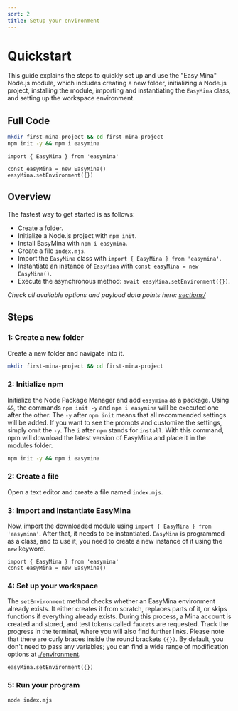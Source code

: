 ```yaml
---
sort: 2
title: Setup your environment
---
```


# Quickstart

This guide explains the steps to quickly set up and use the "Easy Mina" Node.js module, which includes creating a new folder, initializing a Node.js project, installing the module, importing and instantiating the `EasyMina` class, and setting up the workspace environment.

## Full Code
```bash
mkdir first-mina-project && cd first-mina-project
npm init -y && npm i easymina
```


```
import { EasyMina } from 'easymina'

const easyMina = new EasyMina()
easyMina.setEnvironment({})
```


## Overview
The fastest way to get started is as follows:
- Create a folder.
- Initialize a Node.js project with `npm init`.
- Install EasyMina with `npm i easymina`.
- Create a file `index.mjs`.
- Import the `EasyMina` class with `import { EasyMina } from 'easymina'`.
- Instantiate an instance of `EasyMina` with `const easyMina = new EasyMina()`.
- Execute the asynchronous method: `await easyMina.setEnvironment({})`.

*Check all available options and payload data points here: [sections/](../sections/)*

## Steps

### 1: Create a new folder
Create a new folder and navigate into it.

```bash
mkdir first-mina-project && cd first-mina-project
```

### 2: Initialize npm
Initialize the Node Package Manager and add `easymina` as a package. Using `&&`, the commands `npm init -y` and `npm i easymina` will be executed one after the other. The `-y` after `npm init` means that all recommended settings will be added. If you want to see the prompts and customize the settings, simply omit the `-y`. The `i` after `npm` stands for `install`. With this command, npm will download the latest version of EasyMina and place it in the modules folder.

```bash
npm init -y && npm i easymina
```

### 2: Create a file
Open a text editor and create a file named `index.mjs`.

### 3: Import and Instantiate EasyMina
Now, import the downloaded module using `import { EasyMina } from 'easymina'`. After that, it needs to be instantiated. `EasyMina` is programmed as a class, and to use it, you need to create a new instance of it using the `new` keyword.

```nodejs
import { EasyMina } from 'easymina'
const easyMina = new EasyMina()
```

### 4: Set up your workspace
The `setEnvironment` method checks whether an EasyMina environment already exists. It either creates it from scratch, replaces parts of it, or skips functions if everything already exists. During this process, a Mina account is created and stored, and test tokens called `faucets` are requested. Track the progress in the terminal, where you will also find further links. Please note that there are curly braces inside the round brackets `({})`. By default, you don't need to pass any variables; you can find a wide range of modification options at [./environment](https://easymina.github.io/environment/).

```nodejs
easyMina.setEnvironment({})
```

### 5: Run your program

```bash
node index.mjs
```